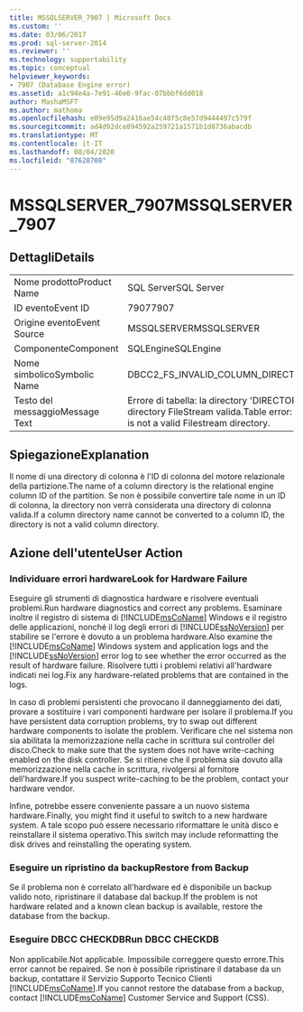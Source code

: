 ```yaml
---
title: MSSQLSERVER_7907 | Microsoft Docs
ms.custom: ''
ms.date: 03/06/2017
ms.prod: sql-server-2014
ms.reviewer: ''
ms.technology: supportability
ms.topic: conceptual
helpviewer_keywords:
- 7907 (Database Engine error)
ms.assetid: a1c94e4a-7e91-46e0-9fac-07bbbf6dd018
author: MashaMSFT
ms.author: mathoma
ms.openlocfilehash: e09e95d9a2416ae54c40f5c8e57d9444497c579f
ms.sourcegitcommit: ad4d92dce894592a259721a1571b1d8736abacdb
ms.translationtype: MT
ms.contentlocale: it-IT
ms.lasthandoff: 08/04/2020
ms.locfileid: "87628708"
---
```

# <a name="mssqlserver_7907"></a><span data-ttu-id="42a44-102">MSSQLSERVER_7907</span><span class="sxs-lookup"><span data-stu-id="42a44-102">MSSQLSERVER_7907</span></span>
    
## <a name="details"></a><span data-ttu-id="42a44-103">Dettagli</span><span class="sxs-lookup"><span data-stu-id="42a44-103">Details</span></span>  
  
|||  
|-|-|  
|<span data-ttu-id="42a44-104">Nome prodotto</span><span class="sxs-lookup"><span data-stu-id="42a44-104">Product Name</span></span>|<span data-ttu-id="42a44-105">SQL Server</span><span class="sxs-lookup"><span data-stu-id="42a44-105">SQL Server</span></span>|  
|<span data-ttu-id="42a44-106">ID evento</span><span class="sxs-lookup"><span data-stu-id="42a44-106">Event ID</span></span>|<span data-ttu-id="42a44-107">7907</span><span class="sxs-lookup"><span data-stu-id="42a44-107">7907</span></span>|  
|<span data-ttu-id="42a44-108">Origine evento</span><span class="sxs-lookup"><span data-stu-id="42a44-108">Event Source</span></span>|<span data-ttu-id="42a44-109">MSSQLSERVER</span><span class="sxs-lookup"><span data-stu-id="42a44-109">MSSQLSERVER</span></span>|  
|<span data-ttu-id="42a44-110">Componente</span><span class="sxs-lookup"><span data-stu-id="42a44-110">Component</span></span>|<span data-ttu-id="42a44-111">SQLEngine</span><span class="sxs-lookup"><span data-stu-id="42a44-111">SQLEngine</span></span>|  
|<span data-ttu-id="42a44-112">Nome simbolico</span><span class="sxs-lookup"><span data-stu-id="42a44-112">Symbolic Name</span></span>|<span data-ttu-id="42a44-113">DBCC2_FS_INVALID_COLUMN_DIRECTORY</span><span class="sxs-lookup"><span data-stu-id="42a44-113">DBCC2_FS_INVALID_COLUMN_DIRECTORY</span></span>|  
|<span data-ttu-id="42a44-114">Testo del messaggio</span><span class="sxs-lookup"><span data-stu-id="42a44-114">Message Text</span></span>|<span data-ttu-id="42a44-115">Errore di tabella: la directory 'DIRECTORY' nella partizione con ID PN_ID non è una directory FileStream valida.</span><span class="sxs-lookup"><span data-stu-id="42a44-115">Table error: The directory 'DIRECTORY' in partition ID PN_ID is not a valid Filestream directory.</span></span>|  
  
## <a name="explanation"></a><span data-ttu-id="42a44-116">Spiegazione</span><span class="sxs-lookup"><span data-stu-id="42a44-116">Explanation</span></span>  
 <span data-ttu-id="42a44-117">Il nome di una directory di colonna è l'ID di colonna del motore relazionale della partizione.</span><span class="sxs-lookup"><span data-stu-id="42a44-117">The name of a column directory is the relational engine column ID of the partition.</span></span> <span data-ttu-id="42a44-118">Se non è possibile convertire tale nome in un ID di colonna, la directory non verrà considerata una directory di colonna valida.</span><span class="sxs-lookup"><span data-stu-id="42a44-118">If a column directory name cannot be converted to a column ID, the directory is not a valid column directory.</span></span>  
  
## <a name="user-action"></a><span data-ttu-id="42a44-119">Azione dell'utente</span><span class="sxs-lookup"><span data-stu-id="42a44-119">User Action</span></span>  
  
### <a name="look-for-hardware-failure"></a><span data-ttu-id="42a44-120">Individuare errori hardware</span><span class="sxs-lookup"><span data-stu-id="42a44-120">Look for Hardware Failure</span></span>  
 <span data-ttu-id="42a44-121">Eseguire gli strumenti di diagnostica hardware e risolvere eventuali problemi.</span><span class="sxs-lookup"><span data-stu-id="42a44-121">Run hardware diagnostics and correct any problems.</span></span> <span data-ttu-id="42a44-122">Esaminare inoltre il registro di sistema di [!INCLUDE[msCoName](../../includes/msconame-md.md)] Windows e il registro delle applicazioni, nonché il log degli errori di [!INCLUDE[ssNoVersion](../../includes/ssnoversion-md.md)] per stabilire se l'errore è dovuto a un problema hardware.</span><span class="sxs-lookup"><span data-stu-id="42a44-122">Also examine the [!INCLUDE[msCoName](../../includes/msconame-md.md)] Windows system and application logs and the [!INCLUDE[ssNoVersion](../../includes/ssnoversion-md.md)] error log to see whether the error occurred as the result of hardware failure.</span></span> <span data-ttu-id="42a44-123">Risolvere tutti i problemi relativi all'hardware indicati nei log.</span><span class="sxs-lookup"><span data-stu-id="42a44-123">Fix any hardware-related problems that are contained in the logs.</span></span>  
  
 <span data-ttu-id="42a44-124">In caso di problemi persistenti che provocano il danneggiamento dei dati, provare a sostituire i vari componenti hardware per isolare il problema.</span><span class="sxs-lookup"><span data-stu-id="42a44-124">If you have persistent data corruption problems, try to swap out different hardware components to isolate the problem.</span></span> <span data-ttu-id="42a44-125">Verificare che nel sistema non sia abilitata la memorizzazione nella cache in scrittura sul controller del disco.</span><span class="sxs-lookup"><span data-stu-id="42a44-125">Check to make sure that the system does not have write-caching enabled on the disk controller.</span></span> <span data-ttu-id="42a44-126">Se si ritiene che il problema sia dovuto alla memorizzazione nella cache in scrittura, rivolgersi al fornitore dell'hardware.</span><span class="sxs-lookup"><span data-stu-id="42a44-126">If you suspect write-caching to be the problem, contact your hardware vendor.</span></span>  
  
 <span data-ttu-id="42a44-127">Infine, potrebbe essere conveniente passare a un nuovo sistema hardware.</span><span class="sxs-lookup"><span data-stu-id="42a44-127">Finally, you might find it useful to switch to a new hardware system.</span></span> <span data-ttu-id="42a44-128">A tale scopo può essere necessario riformattare le unità disco e reinstallare il sistema operativo.</span><span class="sxs-lookup"><span data-stu-id="42a44-128">This switch may include reformatting the disk drives and reinstalling the operating system.</span></span>  
  
### <a name="restore-from-backup"></a><span data-ttu-id="42a44-129">Eseguire un ripristino da backup</span><span class="sxs-lookup"><span data-stu-id="42a44-129">Restore from Backup</span></span>  
 <span data-ttu-id="42a44-130">Se il problema non è correlato all'hardware ed è disponibile un backup valido noto, ripristinare il database dal backup.</span><span class="sxs-lookup"><span data-stu-id="42a44-130">If the problem is not hardware related and a known clean backup is available, restore the database from the backup.</span></span>  
  
### <a name="run-dbcc-checkdb"></a><span data-ttu-id="42a44-131">Eseguire DBCC CHECKDB</span><span class="sxs-lookup"><span data-stu-id="42a44-131">Run DBCC CHECKDB</span></span>  
 <span data-ttu-id="42a44-132">Non applicabile.</span><span class="sxs-lookup"><span data-stu-id="42a44-132">Not applicable.</span></span> <span data-ttu-id="42a44-133">Impossibile correggere questo errore.</span><span class="sxs-lookup"><span data-stu-id="42a44-133">This error cannot be repaired.</span></span> <span data-ttu-id="42a44-134">Se non è possibile ripristinare il database da un backup, contattare il Servizio Supporto Tecnico Clienti [!INCLUDE[msCoName](../../includes/msconame-md.md)].</span><span class="sxs-lookup"><span data-stu-id="42a44-134">If you cannot restore the database from a backup, contact [!INCLUDE[msCoName](../../includes/msconame-md.md)] Customer Service and Support (CSS).</span></span>  
  
  

